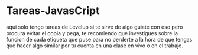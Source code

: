 # Tareas-JavasCript
aqui solo tengo tareas de Levelup si te sirve de algo guiate con eso pero procura evitar el copia y pega, te recomiendo que investigues sobre la funcion de cada etiqueta que puse 
para no perderte a la hora de que tengas que hacer algo similar por tu cuenta en una clase en vivo o en el trabajo.
